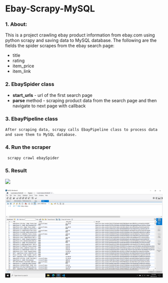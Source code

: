 # Ebay-Scrapy-MySQL

### 1. About:

This is a project crawling ebay product information from ebay.com using python scrapy and saving data to MySQL database. The following are the fields the spider scrapes from the ebay search page:

* title 
* rating
* item_price 
* item_link 

### 2. EbaySpider class
* <b>start_urls</b> -  url of the first search page
* <b>parse</b> method - scraping product data from the search page and then navigate to next page with callback

### 3. EbayPipeline class

    After scraping data, scrapy calls EbayPipeline class to process data and save them to MySQL database.
 
### 4. Run the scraper
     scrapy crawl ebaySpider

### 5. Result
![]('ebay-scrape.PNG')

<img src="ebay-scrape.PNG" width="800">


